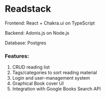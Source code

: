 # Readstack
Frontend: React + Chakra.ui on TypeScript

Backend: Adonis.js on Node.js

Database: Postgres

### Features: 

1. CRUD reading list
2. Tags/categories to sort reading material
3. Login and user-management system
4. Graphical Book cover UI
5. Integration with Google Books Search API
